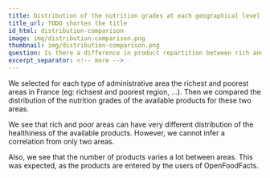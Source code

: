 ```yaml
---
title: Distribution of the nutrition grades at each geographical level for the richest and poorest zone
title_url: TODO shorten the title
id_html: distribution-comparison
image: img/distribution-comparison.png
thumbnail: img/distribution-comparison.png
question: Is there a difference in product repartition between rich and poor areas ?
excerpt_separator: <!-- more -->
---
```

We selected for each type of administrative area the richest and poorest areas in France (eg: richsest and poorest region, ...). Then we compared the distribution of the nutrition grades of the available products for these two areas.
<!-- more -->
We see that rich and poor areas can have very different distribution of the healthiness of the available products. However, we cannot infer a correlation from only two areas.

Also, we see that the number of products varies a lot between areas. This was expected, as the products are entered by the users of OpenFoodFacts.
